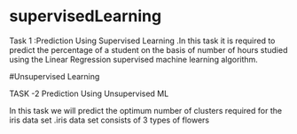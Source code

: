 # supervisedLearning
Task 1 :Prediction Using Supervised Learning .In this task it is required to predict the percentage of a student on the basis of number of hours studied using the Linear Regression supervised machine learning algorithm.

#Unsupervised Learning

TASK -2 Prediction Using Unsupervised ML

In this task we will predict the optimum number of clusters required for the iris data set .iris data set consists of 3 types of flowers
